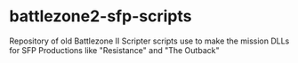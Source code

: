 # battlezone2-sfp-scripts
Repository of old Battlezone II Scripter scripts use to make the mission DLLs for SFP Productions like "Resistance" and "The Outback"
